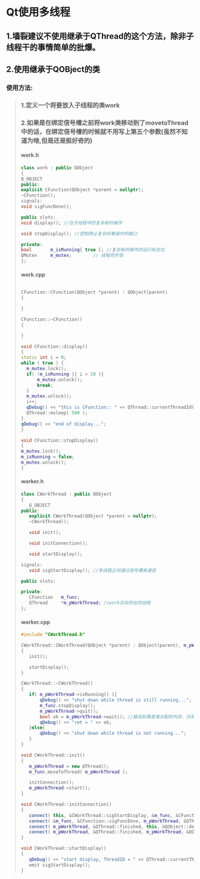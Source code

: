 # Qt使用多线程

## 1.墙裂建议不使用继承于QThread的这个方法，除非子线程干的事情简单的批爆。

## 2.使用继承于QOBject的类

### 使用方法:

>### 1.定义一个将要放入子线程的类work
>
>### 2.如果是在绑定信号槽之前将work类移动到了movetoThread中的话，在绑定信号槽的时候就不用写上第五个参数(虽然不知道为啥,但是还是挺好奇的)
>
>#### work.h
>
>```c++
>class work : public QObject
>{
>Q_OBJECT
>public:
>explicit CFunction(QObject *parent = nullptr);
>~CFunction();
>signals:
>void sigFuncDone();
>
>public slots:
>void display(); //在子线程中的复杂耗时操作
>
>void stopDisplay(); //控制停止复杂好事操作的接口
>
>private:
>bool       m_isRunning{ true }; //复杂耗时操作的运行标志位
>QMutex     m_mutex;		// 线程同步锁
>};
>```
>
>#### work.cpp
>
>```c++
>
>CFunction::CFunction(QObject *parent) : QObject(parent)
>{
>
>}
>
>CFunction::~CFunction()
>{
>
>}
>
>void CFunction::display()
>{
>static int i = 0;
>while ( true ) {
>   m_mutex.lock();
>   if( !m_isRunning || i > 10 ){
>       m_mutex.unlock();
>       break;
>   }
>   m_mutex.unlock();
>   i++;
>   qDebug() << "this is CFunction:: " << QThread::currentThreadId();
>   QThread::msleep( 500 );
>}
>qDebug() << "end of display...";
>}
>
>void CFunction::stopDisplay()
>{
>m_mutex.lock();
>m_isRunning = false;
>m_mutex.unlock();
>}
>
>```
>
>#### worker.h
>
>```c++
>class CWorkThread : public QObject
>{
>    Q_OBJECT
>public:
>    explicit CWorkThread(QObject *parent = nullptr);
>    ~CWorkThread();
>
>    void init();
>
>    void initConnection();
>
>    void startDisplay();
>
>signals:
>    void sigStartDisplay(); //多线程之间通过信号槽来通信
>
>public slots:
>
>private:
>    CFunction   m_func;
>    QThread     *m_pWorkThread; //work实际所在的线程
>};
>```
>
>#### worker.cpp
>
>```c++
>#include "CWorkThread.h"
>
>CWorkThread::CWorkThread(QObject *parent) : QObject(parent), m_pWorkThread( nullptr )
>{
>    init();
>
>    startDisplay();
>}
>
>CWorkThread::~CWorkThread()
>{
>    if( m_pWorkThread->isRunning() ){
>        qDebug() << "shut down while thread is still running...";
>        m_func.stopDisplay();
>        m_pWorkThread->quit();
>        bool ok = m_pWorkThread->wait(); //据说如果是堆分配的内存，只用绑定QThread的Finished信号和QObject的delelater槽函数,让其自杀
>        qDebug() << "ret = " << ok;
>    }else{
>        qDebug() << "shut down while thread is not running...";
>    }
>}
>
>void CWorkThread::init()
>{
>    m_pWorkThread = new QThread();
>    m_func.moveToThread( m_pWorkThread );
>
>    initConnection();
>    m_pWorkThread->start();
>}
>
>void CWorkThread::initConnection()
>{
>    connect( this, &CWorkThread::sigStartDisplay, &m_func, &CFunction::display );
>    connect( &m_func, &CFunction::sigFuncDone, m_pWorkThread, &QThread::quit );//这一行不是必须的
>    connect( m_pWorkThread, &QThread::finished, this, &QObject::deleteLater );
>    connect( m_pWorkThread, &QThread::finished, m_pWorkThread, &QObject::deleteLater );
>}
>
>void CWorkThread::startDisplay()
>{
>    qDebug() << "start display, ThreadID = " << QThread::currentThreadId();
>    emit sigStartDisplay();
>}
>
>```
>
>



